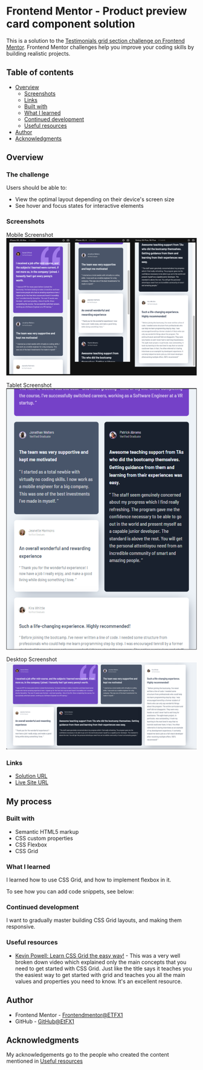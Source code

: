# Frontend Mentor - Product preview card component solution

This is a solution to the [Testimonials grid section challenge on Frontend Mentor](https://www.frontendmentor.io/challenges/testimonials-grid-section-Nnw6J7Un7). Frontend Mentor challenges help you improve your coding skills by building realistic projects.

## Table of contents

-   [Overview](#overview)
    -   [Screenshots](#screenshots)
    -   [Links](#links)
    -   [Built with](#built-with)
    -   [What I learned](#what-i-learned)
    -   [Continued development](#continued-development)
    -   [Useful resources](#useful-resources)
-   [Author](#author)
-   [Acknowledgments](#acknowledgments)

## Overview

### The challenge

Users should be able to:

-   View the optimal layout depending on their device's screen size
-   See hover and focus states for interactive elements

### Screenshots

Mobile Screenshot
![](./solution-screenshots/mobile%20screenshot.png)

Tablet Screenshot
![](./solution-screenshots/tablet-screenshot.png)

Desktop Screenshot
![](./solution-screenshots/laptop-desktop-screenshot.png)

### Links

-   [Solution URL](https://github.com/EtFX1/Frontend-Mentor-Testimonials-grid-section)
-   [Live Site URL](https://etfx1.github.io/Frontend-Mentor-Testimonials-grid-section/)

## My process

### Built with

-   Semantic HTML5 markup
-   CSS custom properties
-   CSS Flexbox
-   CSS Grid

### What I learned

I learned how to use CSS Grid, and how to implement flexbox in it.

To see how you can add code snippets, see below:

### Continued development

I want to gradually master building CSS Grid layouts, and making them responsive.

### Useful resources

-   [Kevin Powell: Learn CSS Grid the easy way!](https://www.youtube.com/watch?v=rg7Fvvl3taU) - This was a very well broken down video which explained only the main concepts that you need to get started with CSS Grid. Just like the title says it teaches you the easiest way to get started with grid and teaches you all the main values and properties you need to know. It's an excellent resource.

## Author

-   Frontend Mentor - [Frontendmentor@ETFX1](https://www.frontendmentor.io/profile/yourusername)
-   GitHub - [GitHub@EtFX1](https://github.com/EtFX1)

## Acknowledgments

My acknowledgements go to the people who created the content mentioned in [Useful resources](#useful-resources)
